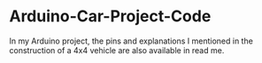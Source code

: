 # Arduino-Car-Project-Code
In my Arduino project, the pins and explanations I mentioned in the construction of a 4x4 vehicle are also available in read me.
